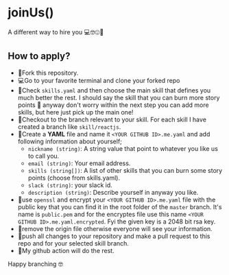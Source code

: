 # joinUs()
A different way to hire you 💻🤓😍🍺

## How to apply?

- 🍴Fork this repository.
- 💻Go to your favorite terminal and clone your forked repo 
- 💪Check `skills.yaml` and then choose the main skill that defines you much better the rest. I should say the skill that you can burn more story points 🤪 anyway don't worry within the next step you can add more skills, but here just pick up the main one!
- 🥨Checkout to the branch relevant to your skill. For each skill I have created a branch like `skill/reactjs`.
- 🍔Create a **YAML** file and name it `<YOUR GITHUB ID>.me.yaml` and add following information about yourself;
  - `nickname (string)`: A string value that point to whatever you like us to call you.
  - `email (string)`: Your email address.
  - `skills (string[])`: A list of other skills that you can burn some story points (choose from skills.yaml).
  - `slack (string)`: your slack id.
  - `description (string)`: Describe yourself in anyway you like.
- 🍤use `openssl` and encrypt your `<YOUR GITHUB ID>.me.yaml` file with the public key that you can find it in the root folder of the `master` branch. It's name is `public.pem` and for the encryptes file use this name `<YOUR GITHUB ID>.me.yaml.encrypted`. Fyi the given key is a 2048 bit rsa key.
- 🍿remove the origin file otherwise everyone will see your information. 
- 🍺push all changes to your repository and make a pull request to this repo and for your selected skill branch.
- 🥂My github action will do the rest.

Happy branching 🤓
